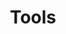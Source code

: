 ---
title : "Tools"
service_list:
# service item loop
- name : "HTML"
  image : "images/icons/web-development.png"

# service item loop
- name : "Tableau"
  image : "images/icons/graphic-design.png"

# service item loop
- name : "SQL"
  image : "images/icons/dbms.png"

# service item loop
- name : "R & Python Programming"
  image : "images/icons/software-development.png"

# service item loop
- name : "Statistics"
  image : "images/icons/marketing.png"

# service item loop
- name : "Microsoft Office <br> & Google Suite"
  image : "images/icons/mobile-app.png"


# custom style
custom_class: "" 
custom_attributes: "" 
custom_css: ""
---